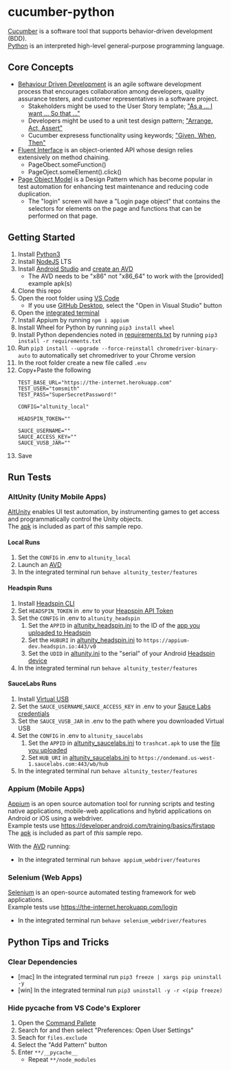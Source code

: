 # cucumber-python
[Cucumber](https://cucumber.io/) is a software tool that supports behavior-driven development (BDD).</br>
[Python](https://www.python.org/) is an interpreted high-level general-purpose programming language.

## Core Concepts
* [Behaviour Driven Development](https://en.wikipedia.org/wiki/Behavior-driven_development) is an agile software development process that encourages collaboration among developers, quality assurance testers, and customer representatives in a software project.
  * Stakeholders might be used to the User Story template; ["As a … I want … So that …"](https://martinfowler.com/bliki/UserStory.html)
  * Developers might be used to a unit test design pattern; ["Arrange, Act, Assert"](http://wiki.c2.com/?ArrangeActAssert)
  * Cucumber expresess functionality using keywords; ["Given, When, Then"](https://en.wikipedia.org/wiki/Given-When-Then)
* [Fluent Interface](https://en.wikipedia.org/wiki/Fluent_interface) is an object-oriented API whose design relies extensively on method chaining.
  * PageObect.someFunction()
  * PageOject.someElement().click()
* [Page Object Model](https://www.selenium.dev/documentation/en/guidelines_and_recommendations/page_object_models/) is a Design Pattern which has become popular in test automation for enhancing test maintenance and reducing code duplication.</br>
  * The "login" screen will have a "Login page object" that contains the selectors for elements on the page and functions that can be performed on that page.

## Getting Started
1. Install [Python3](https://www.python.org/downloads/)
1. Install [NodeJS](https://nodejs.org/en/) LTS
1. Install [Android Studio](https://developer.android.com/studio) and [create an AVD](https://developer.android.com/studio/run/managing-avds)
   * The AVD needs to be "x86" not "x86_64" to work with the [provided] example apk(s)
1. Clone this repo
1. Open the root folder using [VS Code](https://code.visualstudio.com/)
   * If you use [GitHub Desktop](https://desktop.github.com/), select the "Open in Visual Studio" button
1. Open the [integrated terminal](https://code.visualstudio.com/docs/editor/integrated-terminal)
1. Install Appium  by running `npm i appium`
1. Install Wheel for Python by running `pip3 install wheel`
1. Install Python dependencies noted in [requirements.txt](/requirements.txt) by running `pip3 install -r requirements.txt`
1. Run `pip3 install --upgrade --force-reinstall chromedriver-binary-auto` to automatically set chromedriver to your Chrome version
1. In the root folder create a new file called `.env`
1. Copy+Paste the following
   ```
   TEST_BASE_URL="https://the-internet.herokuapp.com"
   TEST_USER="tomsmith"
   TEST_PASS="SuperSecretPassword!"

   CONFIG="altunity_local"

   HEADSPIN_TOKEN=""

   SAUCE_USERNAME=""
   SAUCE_ACCESS_KEY=""
   SAUCE_VUSB_JAR=""
   ```
1. Save

## Run Tests

### AltUnity (Unity Mobile Apps)
[AltUnity](https://altom.gitlab.io/altunity/altunitytester) enables UI test automation, by instrumenting games to get access and programmatically control the Unity objects.</br>
The [apk](/trashcat.apk) is included as part of _this_ sample repo.

#### Local Runs
1. Set the `CONFIG` in .env to `altunity_local`
1. Launch an [AVD](https://developer.android.com/studio/run/emulator-commandline)
1. In the integrated terminal run `behave altunity_tester/features`

#### Headspin Runs
1. Install [Headspin CLI](https://ui.headspin.io/docs/cli)
1. Set `HEADSPIN_TOKEN` in .env to your [Heapspin API Token](https://ui.headspin.io/docs/api-tokens)
1. Set the `CONFIG` in .env to `altunity_headspin`
   1. Set the `APPID` in [altunity_headspin.ini](/altunity_headspin.ini) to the ID of the [app you uploaded to Headspin](https://ui.headspin.io/docs/app-api)
   1. Set the `HUBURI` in [altunity_headspin.ini](/altunity_headspin.ini) to `https://appium-dev.headspin.io:443/v0`
   1. Set the `UDID` in [altunity.ini](/altunity.ini) to the "serial" of your Android [Headspin device](https://ui.headspin.io/docs/devices-api)
1. In the integrated terminal run `behave altunity_tester/features`

#### SauceLabs Runs
1. Install [Virtual USB](https://docs.saucelabs.com/mobile-apps/features/virtual-usb/#download-client)
1. Set the `SAUCE_USERNAME`,`SAUCE_ACCESS_KEY` in .env to your [Sauce Labs credentials](https://docs.saucelabs.com/mobile-apps/features/virtual-usb/#gather-credentials)
1. Set the `SAUCE_VUSB_JAR` in .env to the path where you downloaded Virtual USB
1. Set the `CONFIG` in .env to `altunity_saucelabs`
   1. Set the `APPID` in [altunity_saucelabs.ini](/altunity_saucelabs.ini) to `trashcat.apk` to use the [file you uploaded](https://docs.saucelabs.com/mobile-apps/live-testing/live-mobile-app-testing/#uploading-an-app)
   1. Set `HUB_URI` in [altunity_saucelabs.ini](/altunity_saucelabs.ini) to `https://ondemand.us-west-1.saucelabs.com:443/wb/hub`
1. In the integrated terminal run `behave altunity_tester/features`

### Appium (Mobile Apps)
[Appium](https://appium.io) is an open source automation tool for running scripts and testing native applications, mobile-web applications and hybrid applications on Android or iOS using a webdriver.</br>
Example tests use https://developer.android.com/training/basics/firstapp</br>
The [apk](/app-debug.apk) is included as part of _this_ sample repo.

With the [AVD](https://developer.android.com/studio/run/emulator-commandline) running:
   * In the integrated terminal run `behave appium_webdriver/features`

### Selenium (Web Apps)
[Selenium](https://selenium.dev) is an open-source automated testing framework for web applications.</br>
Example tests use https://the-internet.herokuapp.com/login

   * In the integrated terminal run `behave selenium_webdriver/features`

## Python Tips and Tricks

### Clear Dependencies

   * [mac] In the integrated terminal run `pip3 freeze | xargs pip uninstall -y`
   * [win] In the integrated terminal run `pip3 uninstall -y -r <(pip freeze)`

### Hide pycache from VS Code's Explorer
1. Open the [Command Pallete](https://code.visualstudio.com/docs/getstarted/userinterface#_command-palette)
1. Search for and then select "Preferences: Open User Settings"
1. Seach for `files.exclude`
1. Select the "Add Pattern" button
1. Enter `**/__pycache__`
   - Repeat `**/node_modules`
